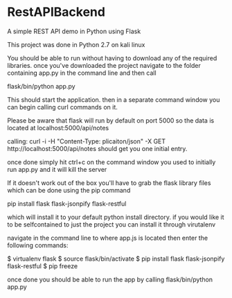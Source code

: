 # RestAPIBackend
A simple REST API demo in Python using Flask

This project was done in Python 2.7 on kali linux

You should be able to run without having to download any of the required libraries. once you've downloaded the project navigate to the folder containing app.py in the command line and then call 

flask/bin/python app.py

This should start the application. then in a separate command window you can begin calling curl commands on it. 

Please be aware that flask will run by default on port 5000 so the data is located at localhost:5000/api/notes

calling:
curl -i -H "Content-Type: plicaiton/json" -X GET http://localhost:5000/api/notes
should get you one initial entry.

once done simply hit ctrl+c on the command window you used to initially run app.py and it will kill the server

If it doesn't work out of the box you'll have to grab the flask library files which can be done using the pip command

pip install flask flask-jsonpify flask-restful 

which will install it to your default python install directory. if you would like it to be selfcontained to just the project you can install it through virutalenv

navigate in the command line to where app.js is located then enter the following commands:

$ virtualenv flask
$ source flask/bin/activate
$ pip install flask flask-jsonpify flask-restful
$ pip freeze

once done you should be able to run the app by calling flask/bin/python app.py
